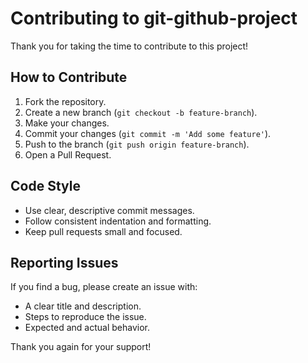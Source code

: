 # Contributing to git-github-project

Thank you for taking the time to contribute to this project!

## How to Contribute

1. Fork the repository.
2. Create a new branch (`git checkout -b feature-branch`).
3. Make your changes.
4. Commit your changes (`git commit -m 'Add some feature'`).
5. Push to the branch (`git push origin feature-branch`).
6. Open a Pull Request.

## Code Style

- Use clear, descriptive commit messages.
- Follow consistent indentation and formatting.
- Keep pull requests small and focused.

## Reporting Issues

If you find a bug, please create an issue with:
- A clear title and description.
- Steps to reproduce the issue.
- Expected and actual behavior.

Thank you again for your support!
